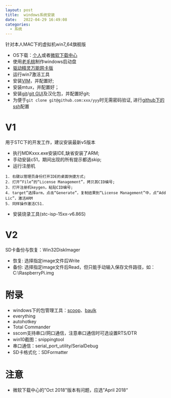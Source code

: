 ```yaml
---
layout: post
title:  windows系统安装
date:   2022-04-29 16:49:08
categories:
  - 系统
---
```


针对本人MAC下的虚拟机win7_64旗舰版
<!-- More -->

* OS下载：[个人](https://msdn.itellyou.cn/)或者[微软下载中心](https://www.microsoft.com/zh-cn/software-download)
* 使用[老毛桃](https://www.laomaotao.net/)制作windows启动盘
* [驱动精灵万能网卡版](http://www.drivergenius.com/)
* 运行win7激活工具
* 安装[VIM](https://www.vim.org/download.php#pc)，并配置好;
* 安装mtux，并配置好；
* 安装[git](https://git-scm.com/download/win)/[git GUI](https://tortoisegit.org/download/)及汉化包，并配置好git;
* 为便于`git clone git@github.com:xxx/yyy`时无需密码验证, 进行[github下的ssh](https://www.jianshu.com/p/9317a927e844)配置

# V1
用于STC下的开发工作，建议安装最新v5版本
* 执行MDKxxx.exe安装IDE,缺省安装了ARM;
* 手动安装c51，期间出现的所有提示都选skip;
* 运行注册机
```shell
1. 右键以管理员身份打开IDE的桌面快捷方式;
2. 打开“File”的“License Management”，拷贝其CID编号;
3. 打开注册机keygen，粘贴CID编号;
4. target”选择arm，点击“Generate”，复制结果到“License Management”中，点“Add Lic”，激活ARM
5. 同样操作激活C51.
```

* 安装烧录工具(stc-isp-15xx-v6.86S)

# V2
SD卡备份与恢复：Win32DiskImager
* 恢复: 选择指定image文件后Write
* 备份: 选择指定image文件后Read，但只能手动输入保存文件路径，如：C:\RaspberryPi.img

# 附录
* windows下的包管理工具：[scoop](https://sspai.com/post/52496)、[baulk](https://github.com/baulk/baulk)
* everything
* autohotkey
* Total Commander
* sscom支持串口/网口通信，注意串口通信时可选设置RTS/DTR
* win10截图：snippingtool
* 串口通信：serial_port_utility/SerialDebug
* SD卡格式化：SDFormatter

# 注意
* 微软下载中心的”Oct 2018"版本有问题，应选”April 2018“
